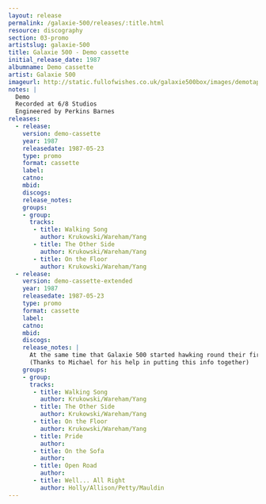 ```yaml
---
layout: release
permalink: /galaxie-500/releases/:title.html
resource: discography
section: 03-promo
artistslug: galaxie-500
title: Galaxie 500 - Demo cassette
initial_release_date: 1987
albumname: Demo cassette
artist: Galaxie 500
imageurl: http://static.fullofwishes.co.uk/galaxie500box/images/demotape_lg.gif
notes: |
  Demo
  Recorded at 6/8 Studios
  Engineered by Perkins Barnes
releases:
  - release: 
    version: demo-cassette
    year: 1987
    releasedate: 1987-05-23
    type: promo
    format: cassette
    label: 
    catno: 
    mbid: 
    discogs: 
    release_notes:
    groups:
    - group: 
      tracks:
       - title: Walking Song
         author: Krukowski/Wareham/Yang
       - title: The Other Side
         author: Krukowski/Wareham/Yang
       - title: On the Floor
         author: Krukowski/Wareham/Yang
  - release: 
    version: demo-cassette-extended
    year: 1987
    releasedate: 1987-05-23
    type: promo
    format: cassette
    label: 
    catno: 
    mbid: 
    discogs: 
    release_notes: |
      At the same time that Galaxie 500 started hawking round their first demo cassette they released a small number of copies of the cassette with four extra tracks on. The tracks were not listed on the sleeve and have not seen the light of day since (they didn't make it onto the box set).
      (Thanks to Michael for his help in putting this info together)
    groups:
    - group: 
      tracks:
       - title: Walking Song
         author: Krukowski/Wareham/Yang
       - title: The Other Side
         author: Krukowski/Wareham/Yang
       - title: On the Floor
         author: Krukowski/Wareham/Yang
       - title: Pride
         author: 
       - title: On the Sofa
         author: 
       - title: Open Road
         author: 
       - title: Well... All Right
         author: Holly/Allison/Petty/Mauldin
---
```

